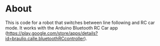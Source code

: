 # About
This is code for a robot that switches between line following and RC car mode. It works with the Arduino Bluetooth RC Car app (https://play.google.com/store/apps/details?id=braulio.calle.bluetoothRCcontroller). 
